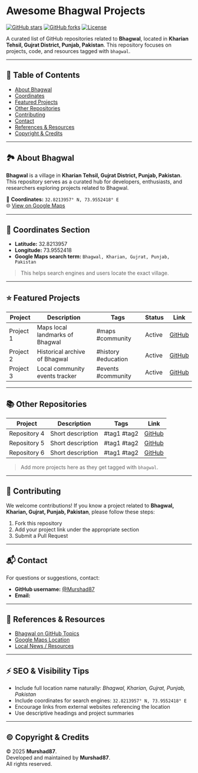 # Awesome Bhagwal Projects

[![GitHub stars](https://img.shields.io/github/stars/yourusername/awesome-bhagwal.svg)](https://github.com/yourusername/awesome-bhagwal/stargazers)
[![GitHub forks](https://img.shields.io/github/forks/yourusername/awesome-bhagwal.svg)](https://github.com/yourusername/awesome-bhagwal/network)
[![License](https://img.shields.io/github/license/yourusername/awesome-bhagwal.svg)](LICENSE)

A curated list of GitHub repositories related to **Bhagwal**, located in **Kharian Tehsil, Gujrat District, Punjab, Pakistan**. This repository focuses on projects, code, and resources tagged with `bhagwal`.  

---

## 📌 Table of Contents

- [About Bhagwal](#about-bhagwal)  
- [Coordinates](#coordinates)  
- [Featured Projects](#featured-projects)  
- [Other Repositories](#other-repositories)  
- [Contributing](#contributing)  
- [Contact](#contact)  
- [References & Resources](#references--resources)  
- [Copyright & Credits](#copyright--credits)

---

## 🏞️ About Bhagwal

**Bhagwal** is a village in **Kharian Tehsil, Gujrat District, Punjab, Pakistan**.  
This repository serves as a curated hub for developers, enthusiasts, and researchers exploring projects related to Bhagwal.  

📍 **Coordinates:** `32.8213957° N, 73.9552418° E`  
🌐 [View on Google Maps](https://www.google.com/maps?q=32.8213957,73.9552418)

---

## 📍 Coordinates Section

- **Latitude:** 32.8213957  
- **Longitude:** 73.9552418  
- **Google Maps search term:** `Bhagwal, Kharian, Gujrat, Punjab, Pakistan`  

> This helps search engines and users locate the exact village.

---

## ⭐ Featured Projects

| Project | Description | Tags | Status | Link |
|---------|-------------|------|--------|------|
| Project 1 | Maps local landmarks of Bhagwal | #maps #community | Active | [GitHub](https://murshad87.github.io/Bhagwal/) |
| Project 2 | Historical archive of Bhagwal | #history #education | Active | [GitHub](https://murshad87.github.io/govt-boys-high-school-bhagwal/) |
| Project 3 | Local community events tracker | #events #community | Active | [GitHub](https://github.com/user/project3) |

---

## 📚 Other Repositories

| Project | Description | Tags | Link |
|---------|-------------|------|------|
| Repository 4 | Short description | #tag1 #tag2 | [GitHub](https://github.com/user/repo4) |
| Repository 5 | Short description | #tag1 #tag2 | [GitHub](https://github.com/user/repo5) |
| Repository 6 | Short description | #tag1 #tag2 | [GitHub](https://github.com/user/repo6) |

> Add more projects here as they get tagged with `bhagwal`.

---

## 🤝 Contributing

We welcome contributions! If you know a project related to **Bhagwal, Kharian, Gujrat, Punjab, Pakistan**, please follow these steps:

1. Fork this repository  
2. Add your project link under the appropriate section  
3. Submit a Pull Request  

---

## 📬 Contact

For questions or suggestions, contact:

- **GitHub username:** [@Murshad87](https://github.com/Murshad87)  
- **Email:** 

---

## 🔗 References & Resources

- [Bhagwal on GitHub Topics](https://github.com/topics/bhagwal)  
- [Google Maps Location](https://www.google.com/maps?q=32.8213957,73.9552418)  
- [Local News / Resources]()

---

## ⚡ SEO & Visibility Tips

- Include full location name naturally: *Bhagwal, Kharian, Gujrat, Punjab, Pakistan*  
- Include coordinates for search engines: `32.8213957° N, 73.9552418° E`  
- Encourage links from external websites referencing the location  
- Use descriptive headings and project summaries

---

## © Copyright & Credits

© 2025 **Murshad87**.  
Developed and maintained by **Murshad87**.  
All rights reserved.
